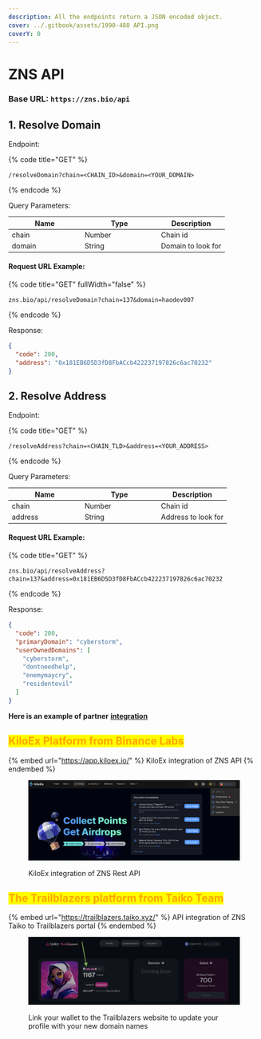 ```yaml
---
description: All the endpoints return a JSON encoded object.
cover: ../.gitbook/assets/1990-480 API.png
coverY: 0
---
```


# ZNS API

### Base URL: `https://zns.bio/api`

## 1. Resolve Domain

Endpoint:

{% code title="GET" %}
```markup
/resolveDomain?chain=<CHAIN_ID>&domain=<YOUR_DOMAIN>
```
{% endcode %}

Query Parameters:

<table><thead><tr><th width="132">Name</th><th width="139">Type</th><th>Description</th></tr></thead><tbody><tr><td>chain</td><td>Number</td><td>Chain id</td></tr><tr><td>domain</td><td>String</td><td>Domain to look for</td></tr></tbody></table>

#### Request URL Example:

{% code title="GET" fullWidth="false" %}
```markup
zns.bio/api/resolveDomain?chain=137&domain=haodev007
```
{% endcode %}

Response:

```json
{
  "code": 200,
  "address": "0x181EB6D5D3fD8FbACcb422237197826c6ac70232"
}
```

## 2. Resolve Address

Endpoint:

{% code title="GET" %}
```markup
/resolveAddress?chain=<CHAIN_TLD>&address=<YOUR_ADDRESS>
```
{% endcode %}

Query Parameters:

<table><thead><tr><th width="132">Name</th><th width="139">Type</th><th>Description</th></tr></thead><tbody><tr><td>chain</td><td>Number</td><td>Chain id</td></tr><tr><td>address</td><td>String</td><td>Address to look for</td></tr></tbody></table>

#### Request URL Example:

{% code title="GET" %}
```markup
zns.bio/api/resolveAddress?chain=137&address=0x181EB6D5D3fD8FbACcb422237197826c6ac70232
```
{% endcode %}

Response:

```json
{
  "code": 200,
  "primaryDomain": "cyberstorm",
  "userOwnedDomains": [
    "cyberstorm",
    "dontneedhelp",
    "enemymaycry",
    "residentevil"
  ]
}
```

**Here is an example of partner** [**integration**](https://app.kiloex.io/trade?sCode=zns\&utm_source=referral\&utm_medium=zns)&#x20;

## <mark style="color:orange;">**KiloEx Platform from Binance Labs**</mark>

{% embed url="https://app.kiloex.io/" %}
KiloEx integration of ZNS API
{% endembed %}



<figure><img src="../.gitbook/assets/Screenshot 2024-06-19 at 08.59.08.png" alt=""><figcaption><p>KiloEx integration of ZNS Rest API</p></figcaption></figure>

## <mark style="color:orange;">The Trailblazers platform from Taiko Team</mark>&#x20;

{% embed url="https://trailblazers.taiko.xyz/" %}
API integration of ZNS Taiko to Trailblazers portal
{% endembed %}



<figure><img src="../.gitbook/assets/Screenshot 2024-07-22 at 17.44.42.png" alt=""><figcaption><p>Link your wallet to the Trailblazers website to update your profile with your new domain names</p></figcaption></figure>
